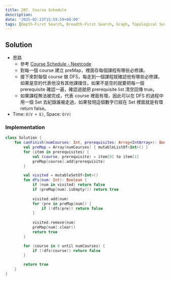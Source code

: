 ```yaml
---
title: 207. Course Schedule
description:
date: '2025-02-23T15:59:59+08:00'
tags: [Depth-First Search, Breadth-First Search, Graph, Topological Sort]
---
```


## Solution

- 思路
  - 參考 [Course Schedule - Neetcode](https://youtu.be/EgI5nU9etnU?si=1KesT_mCOjRJNeap)
  - 對每一個 course 建立 preMap，裡面存每個課程有哪些必修課。
  - 接下來對每個 course 做 DFS，每走到一個課程就確認他有哪些必修課。如果是空的代表他沒有其他課擋住，如果不是空的就要把每一個 prerequisite 確認一遍，確認過就把 prerequisite list 清空回傳 true。
  - 如果課程無法被完成，代表 course 裡面有環，因此可以在 DFS 的過程中用一個 Set 去紀錄誰被走過，如果發現這個數字已經在 Set 裡面就是有環 return false。
- Time: `O(V + E)`, Space: `O(V)`

### Implementation

```kotlin
class Solution {
    fun canFinish(numCourses: Int, prerequisites: Array<IntArray>): Boolean {
        val preMap = Array(numCourses) { mutableListOf<Int>() }
        for (item in prerequisites) {
            val (course, prerequisite) = item[0] to item[1]
            preMap[course].add(prerequisite)
        }

        val visited = mutableSetOf<Int>()
        fun dfs(num: Int): Boolean {
            if (num in visited) return false
            if (preMap[num].isEmpty()) return true
            
            visited.add(num)
            for (pre in preMap[num]) {
                if (!dfs(pre)) return false
            }
            
            visited.remove(num)
            preMap[num].clear()
            return true
        }

        for (course in 0 until numCourses) {
            if (!dfs(course)) return false
        }

        return true
    }
}
```

